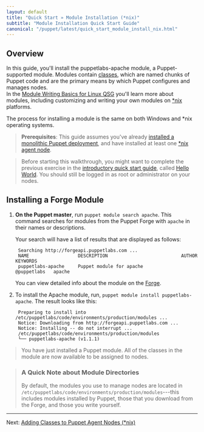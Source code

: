 ```yaml
---
layout: default
title: "Quick Start » Module Installation (*nix)"
subtitle: "Module Installation Quick Start Guide"
canonical: "/puppet/latest/quick_start_module_install_nix.html"
---
```


## Overview

In this guide, you'll install the puppetlabs-apache module, a Puppet-supported module. Modules contain [classes](/puppet/4.2/reference/lang_classes.html), which are named chunks of Puppet code and are the primary means by which Puppet configures and manages nodes.  
In the [Module Writing Basics for Linux QSG](./quick_writing_nix.html) you'll learn more about modules, including customizing and writing your own modules on [*nix](./quick_writing_nix.html) platforms.

The process for installing a module is the same on both Windows and *nix operating systems.

> **Prerequisites**: This guide assumes you've already [installed a monolithic Puppet deployment](./guides/install_puppet/pre_install.html), and have installed at least one [*nix agent node](./guides/install_puppet/post_install.html).

> Before starting this walkthrough, you might want to complete the previous exercise in the [introductory quick start guide](./quick_start.html), called [Hello World](./quick_start_helloworld). You should still be logged in as root or administrator on your nodes.


## Installing a Forge Module

1. **On the Puppet master**, run `puppet module search apache`. This command searches for modules from the Puppet Forge with `apache` in their names or descriptions.

   Your search will have a list of results that are displayed as follows:

        Searching http://forgeapi.puppetlabs.com ...
        NAME                  DESCRIPTION                           AUTHOR        KEYWORDS
        puppetlabs-apache     Puppet module for apache              @puppetlabs   apache


   You can view detailed info about the module on the [Forge](http://forge.puppetlabs.com/puppetlabs/apache).

2. To install the Apache module, run, `puppet module install puppetlabs-apache`. The result looks like this:

        Preparing to install into /etc/puppetlabs/code/environments/production/modules ...
        Notice: Downloading from http://forgeapi.puppetlabs.com ...
        Notice: Installing -- do not interrupt ...
        /etc/puppetlabs/code/environments/production/modules
        └── puppetlabs-apache (v1.1.1)

> You have just installed a Puppet module. All of the classes in the module are now available to be assigned to nodes.

> ### A Quick Note about Module Directories
>
>By default, the modules you use to manage nodes are located in `/etc/puppetlabs/code/environments/production/modules`---this includes modules installed by Puppet, those that you download from the Forge, and those you write yourself.
>





--------

Next: [Adding Classes to Puppet Agent Nodes (*nix)](./quick_start_adding_class_nix.html)



